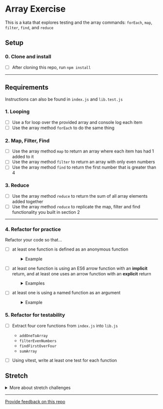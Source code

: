 # Array Exercise

This is a kata that explores testing and the array commands: `forEach`, `map`, `filter`, `find`, and `reduce`

## Setup

### 0. Clone and install
- [ ] After cloning this repo, run `npm install`

---
## Requirements

Instructions can also be found in `index.js` and `lib.test.js`

### 1. Looping
- [ ] Use a for loop over the provided array and console log each item
- [ ] Use the array method `forEach` to do the same thing

### 2. Map, Filter, Find
- [ ] Use the array method `map` to return an array where each item has had 1 added to it
- [ ] Use the array method `filter` to return an array with only even numbers
- [ ] Use the array method `find` to return the first number that is greater than 4

### 3. Reduce
- [ ] Use the array method `reduce` to return the sum of all array elements added together
- [ ] Use the array method `reduce` to replicate the map, filter and find functionality you built in section 2

----
### 4. Refactor for practice

Refactor your code so that...
- [ ] at least one function is defined as an anonymous function
  <details style="padding-left: 2em">
    <summary>Example</summary>

    ```
    arr.map(function fnName(item) {???})
    ```
  </details>
- [ ] at least one function is using an ES6 arrow function with an **implicit** return, and at least one uses an arrow function with an **explicit** return
  <details style="padding-left: 2em">
    <summary>Examples</summary>

    ```
    // Implicit return
    arr.map(item => ???)
    
    // Explicit return
    arr.map(item => {return ???})
    ```
  </details>
- [ ] at least one is using a named function as an argument
  <details style="padding-left: 2em">
    <summary>Example</summary>

    ```
    arr.map(doSomething)
    ```
  </details>

### 5. Refactor for testability

- [ ] Extract four core functions from `index.js` into `lib.js`
  - `addOneToArray`
  - `filterEvenNumbers`
  - `findFirstOverFour`
  - `sumArray`

- [ ] Using vitest, write at least one test for each function

## Stretch
<details>
  <summary>More about stretch challenges</summary>

  If you've completed this kata with a partner, next try:
  - completing it solo while referring to notes
  - completing it solo from memory, without notes
</details>

---
[Provide feedback on this repo](https://docs.google.com/forms/d/e/1FAIpQLSfw4FGdWkLwMLlUaNQ8FtP2CTJdGDUv6Xoxrh19zIrJSkvT4Q/viewform?usp=pp_url&entry.1958421517=exercise-arrays)
